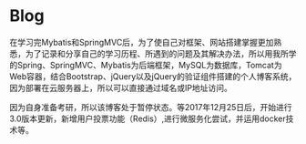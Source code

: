 # Blog
在学习完Mybatis和SpringMVC后，为了使自己对框架、网站搭建掌握更加熟悉，为了记录和分享自己的学习历程、所遇到的问题及其解决办法，所以用我所学的Spring、SpringMVC、Mybatis为后端框架，MySQL为数据库，Tomcat为Web容器，结合Bootstrap、jQuery以及jQuery的验证组件搭建的个人博客系统，因为部署在云服务器上，所以可以直接通过域名或IP地址访问。

因为自身准备考研，所以该博客处于暂停状态。等2017年12月25日后，开始进行3.0版本更新，新增用户投票功能（Redis）,进行微服务化尝试，并运用docker技术等。
